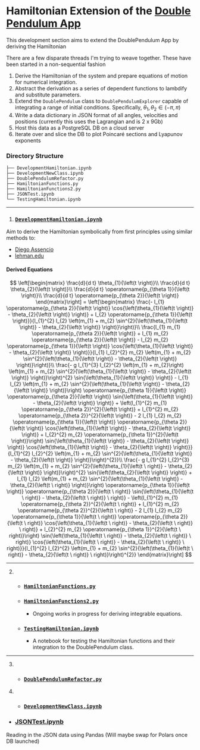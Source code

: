 # Hamiltonian Extension of the [Double Pendulum App](https://github.com/pineapple-bois/Double_Pendulum_App/tree/main)

This development section aims to extend the DoublePendulum App by deriving the Hamiltonian

There are a few disparate threads I'm trying to weave together. These have been started in a non-sequential fashion

1. Derive the Hamiltonian of the system and prepare equations of motion for numerical integration.
2. Abstract the derivation as a series of dependent functions to lambdify and substitute parameters.
3. Extend the `DoublePendulum` class to `DoublePendulumExplorer` capable of integrating a range of initial conditions. Specifically, $\theta_1, \theta_2 \in (-\pi, \pi)$
4. Write a data dictionary in JSON format of all angles, velocities and positions (currently this uses the Lagrangian and is 2 x 9Gb)
5. Host this data as a PostgreSQL DB on a cloud server
6. Iterate over and slice the DB to plot Poincaré sections and Lyapunov exponents


### Directory Structure

```
├── DevelopmentHamiltonian.ipynb
├── DevelopmentNewClass.ipynb
├── DoublePendulumRefactor.py
├── HamiltonianFunctions.py
├── HamiltonianFunctions2.py
├── JSONTest.ipynb
└── TestingHamiltonian.ipynb
```

----

1. ### [`DevelopmentHamiltonian.ipynb`](DevelopmentHamiltonian.ipynb)

Aim to derive the Hamiltonian symbolically from first principles using similar methods to:
- [Diego Assencio](https://dassencio.org/46)
- [lehman.edu](https://www.lehman.edu/faculty/dgaranin/Mechanics/ProblemSet-Fall-2006-4-Solution.pdf)

#### Derived Equations

$$
\left[\begin{matrix}
\frac{d}{d t} \theta_{1}{\left(t \right)}\\
\frac{d}{d t} \theta_{2}{\left(t \right)}\\
\frac{d}{d t} \operatorname{p_{\theta 1}}{\left(t \right)}\\
\frac{d}{d t} \operatorname{p_{\theta 2}}{\left(t \right)}
\end{matrix}\right] = \left[\begin{matrix}
\frac{- l_{1} \operatorname{p_{\theta 2}}{\left(t \right)} \cos{\left(\theta_{1}{\left(t \right)} - \theta_{2}{\left(t \right)} \right)} + l_{2} \operatorname{p_{\theta 1}}{\left(t \right)}}{l_{1}^{2} l_{2} \left(m_{1} + m_{2} \sin^{2}{\left(\theta_{1}{\left(t \right)} - \theta_{2}{\left(t \right)} \right)}\right)}\\
\frac{l_{1} m_{1} \operatorname{p_{\theta 2}}{\left(t \right)} + l_{1} m_{2} \operatorname{p_{\theta 2}}{\left(t \right)} - l_{2} m_{2} \operatorname{p_{\theta 1}}{\left(t \right)} \cos{\left(\theta_{1}{\left(t \right)} - \theta_{2}{\left(t \right)} \right)}}{l_{1} l_{2}^{2} m_{2} \left(m_{1} + m_{2} \sin^{2}{\left(\theta_{1}{\left(t \right)} - \theta_{2}{\left(t \right)} \right)}\right)}\\
\frac{- g l_{1}^{3} l_{2}^{2} \left(m_{1} + m_{2}\right) \left(m_{1} + m_{2} \sin^{2}{\left(\theta_{1}{\left(t \right)} - \theta_{2}{\left(t \right)} \right)}\right)^{2} \sin{\left(\theta_{1}{\left(t \right)} \right)} - l_{1} l_{2} \left(m_{1} + m_{2} \sin^{2}{\left(\theta_{1}{\left(t \right)} - \theta_{2}{\left(t \right)} \right)}\right) \operatorname{p_{\theta 1}}{\left(t \right)} \operatorname{p_{\theta 2}}{\left(t \right)} \sin{\left(\theta_{1}{\left(t \right)} - \theta_{2}{\left(t \right)} \right)} + \left(l_{1}^{2} m_{1} \operatorname{p_{\theta 2}}^{2}{\left(t \right)} + l_{1}^{2} m_{2} \operatorname{p_{\theta 2}}^{2}{\left(t \right)} - 2 l_{1} l_{2} m_{2} \operatorname{p_{\theta 1}}{\left(t \right)} \operatorname{p_{\theta 2}}{\left(t \right)} \cos{\left(\theta_{1}{\left(t \right)} - \theta_{2}{\left(t \right)} \right)} + l_{2}^{2} m_{2} \operatorname{p_{\theta 1}}^{2}{\left(t \right)}\right) \sin{\left(\theta_{1}{\left(t \right)} - \theta_{2}{\left(t \right)} \right)} \cos{\left(\theta_{1}{\left(t \right)} - \theta_{2}{\left(t \right)} \right)}}{l_{1}^{2} l_{2}^{2} \left(m_{1} + m_{2} \sin^{2}{\left(\theta_{1}{\left(t \right)} - \theta_{2}{\left(t \right)} \right)}\right)^{2}}\\
\frac{- g l_{1}^{2} l_{2}^{3} m_{2} \left(m_{1} + m_{2} \sin^{2}{\left(\theta_{1}{\left(t \ right)} - \theta_{2}{\left(t \right)} \right)}\right)^{2} \sin{\left(\theta_{2}{\left(t \right)} \right)} + l_{1} l_{2} \left(m_{1} + m_{2} \sin^{2}{\left(\theta_{1}{\left(t \right)} - \theta_{2}{\left(t \ right)} \right)}\right) \operatorname{p_{\theta 1}}{\left(t \right)} \operatorname{p_{\theta 2}}{\left(t \ right)} \sin{\left(\theta_{1}{\left(t \ right)} - \theta_{2}{\left(t \ right)} \ right)} - \left(l_{1}^{2} m_{1} \operatorname{p_{\theta 2}}^{2}{\left(t \ right)} + l_{1}^{2} m_{2} \operatorname{p_{\theta 2}}^{2}{\left(t \ right)} - 2 l_{1} l_{2} m_{2} \operatorname{p_{\theta 1}}{\left(t \ right)} \operatorname{p_{\theta 2}}{\left(t \ right)} \cos{\left(\theta_{1}{\left(t \ right)} - \theta_{2}{\left(t \ right)} \ right)} + l_{2}^{2} m_{2} \operatorname{p_{\theta 1}}^{2}{\left(t \ right)}\right) \sin{\left(\theta_{1}{\left(t \ right)} - \theta_{2}{\left(t \ right)} \ right)} \cos{\left(\theta_{1}{\left(t \ right)} - \theta_{2}{\left(t \ right)} \ right)}}{l_{1}^{2} l_{2}^{2} \left(m_{1} + m_{2} \sin^{2}{\left(\theta_{1}{\left(t \ right)} - \theta_{2}{\left(t \ right)} \ right)}\right)^{2}}
\end{matrix}\right]
$$

----

2.
   - ### [`HamiltonianFunctions.py`](HamiltonianFunctions.py)
   - ### [`HamiltonianFunctions2.py`](HamiltonianFunctions2.py) 
     - Ongoing works in progress for deriving integrable equations.
   - ### [`TestingHamiltonian.ipynb`](TestingHamiltonian.ipynb)
     - A notebook for testing the Hamiltonian functions and their integration to the DoublePendulum class.

----

3. - ### [`DoublePendulumRefactor.py`](DoublePendulumRefactor.py)
4. - ### [`DevelopmentNewClass.ipynb`](DevelopmentNewClass.ipynb)

    
- ### [JSONTest.ipynb]()
Reading in the JSON data using Pandas (Will maybe swap for Polars once DB launched)



